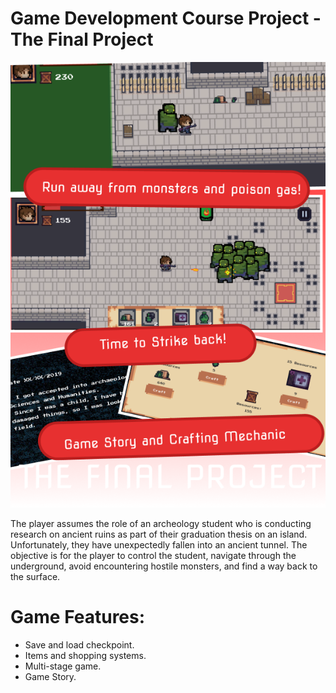 # Game Development Course Project - The Final Project

![Poster](imgs/Poster.png)

The player assumes the role of an archeology student who is conducting research on ancient ruins as part of their graduation thesis on an island. Unfortunately, they have unexpectedly fallen into an ancient tunnel. The objective is for the player to control the student, navigate through the underground, avoid encountering hostile monsters, and find a way back to the surface.

# Game Features:
- Save and load checkpoint.
- Items and shopping systems.
- Multi-stage game.
- Game Story. 
